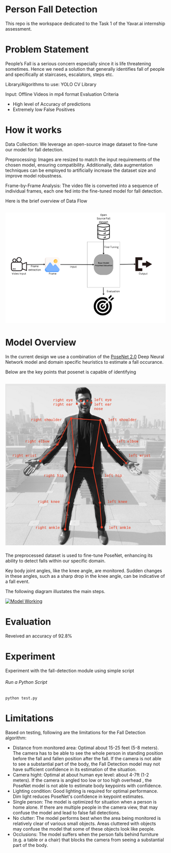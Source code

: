 
# Person Fall Detection

This repo is the workspace dedicated to the Task 1 of the Yavar.ai internship assessment.

# Problem Statement

People’s Fall is a serious concern especially since it is life threatening sometimes.
Hence we need a solution that generally identifies fall of people and specifically at
staircases, escalators, steps etc.

Library/Algorithms to use: YOLO CV Library

Input: Offline Videos in mp4 format
Evaluation Criteria
- High level of Accuracy of predictions
- Extremely low False Positives

# How it works
Data Collection: We leverage an open-source image dataset to fine-tune our model for fall detection.

Preprocessing: Images are resized to match the input requirements of the chosen model, ensuring compatibility. Additionally, data augmentation techniques can be employed to artificially increase the dataset size and improve model robustness.

Frame-by-Frame Analysis: The video file is converted into a sequence of individual frames, each one fed into the fine-tuned model for fall detection.

Here is the brief overview of Data Flow



![Flow](/assets/flow.png)
---
# Model Overview

In the current design we use a combination of the [PoseNet 2.0](https://github.com/tensorflow/tfjs-models/tree/master/posenet) Deep Neural Network model and domain specific heuristics to estimate a fall occurance. 

Below are the key points that posenet is capable of identifying 


![Posenet](/assets/posnet_keypoints.png)
---
The preprocessed dataset is used to fine-tune PoseNet, enhancing its ability to detect falls within our specific domain.

Key body joint angles, like the knee angle, are monitored. Sudden changes in these angles, such as a sharp drop in the knee angle, can be indicative of a fall event.


The following diagram illustates the main steps.


[![Model Working](https://user-images.githubusercontent.com/2234901/112545190-ea89d380-8d85-11eb-8e2c-7a6b104d159e.png)](https://drive.google.com/file/d/1sr2OcEWsGzoxJb4PwCIXOuEo7a5ubAxG/view?usp=sharing)

# Evaluation
Reveived an accuracy of 92.8%

# Experiment

Experiment with the fall-detection module using simple script

###### Run a Python Script

```
python test.py
```


# Limitations

Based on testing, following are the limitations for the Fall Detection algorithm:

- Distance from monitored area: Optimal about 15-25 feet (5-8 meters). The camera has to be able to see the whole person in standing position before the fall and fallen position after the fall. If the camera is not able to see a substantial part of the body, the Fall Detection model may not have sufficient confidence in its estimation of the situation.
- Camera hight: Optimal at about human eye level: about 4-7ft (1-2 meters). If the camera is angled too low or too high overhead , the PoseNet model is not able to estimate body keypoints with confidence.
- Lighting condition: Good lighting is required for optimal performance. Dim light reduces PoseNet's confidence in keypoint estimates.
- Single person: The model is optimized for situation when a person is home alone. If there are multiple people in the camera view, that may confuse the model and lead to false fall detections.
- No clutter: The model performs best when the area being monitored is relatively clear of various small objects. Areas cluttered with objects may confuse the model that some of these objects look like people.
- Occlusions: The model suffers when the person falls behind furniture (e.g. a table or a chair) that blocks the camera from seeing a substantial part of the body.
